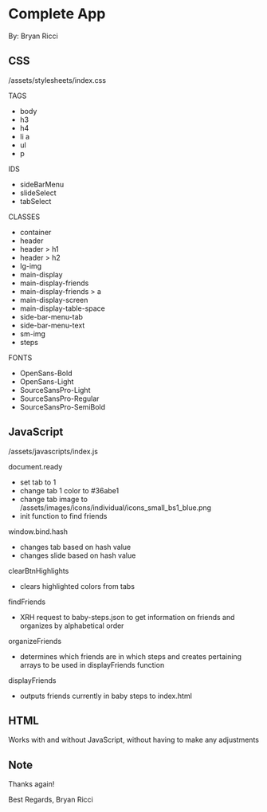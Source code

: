 Complete App
============================

By: Bryan Ricci

CSS
---------

/assets/stylesheets/index.css

TAGS
* body
* h3
* h4
* li a
* ul
* p

IDS
* sideBarMenu
* slideSelect
* tabSelect

CLASSES
* container
* header
* header > h1
* header > h2
* lg-img
* main-display
* main-display-friends
* main-display-friends > a
* main-display-screen
* main-display-table-space
* side-bar-menu-tab
* side-bar-menu-text
* sm-img
* steps

FONTS
* OpenSans-Bold
* OpenSans-Light
* SourceSansPro-Light
* SourceSansPro-Regular
* SourceSansPro-SemiBold

JavaScript
------------

/assets/javascripts/index.js

document.ready
* set tab to 1
* change tab 1 color to #36abe1
* change tab image to /assets/images/icons/individual/icons_small_bs1_blue.png
* init function to find friends

window.bind.hash
* changes tab based on hash value
* changes slide based on hash value

clearBtnHighlights
* clears highlighted colors from tabs

findFriends
* XRH request to baby-steps.json to get information on friends and organizes by alphabetical order

organizeFriends
* determines which friends are in which steps and creates pertaining arrays to be used in displayFriends function

displayFriends
* outputs friends currently in baby steps to index.html

HTML
----------------

Works with and without JavaScript, without having to make any adjustments

Note
---------

Thanks again!
 
Best Regards,
Bryan Ricci